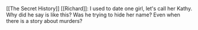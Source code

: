 
[[The Secret History]]
[[Richard]]: I used to date one girl, let's call her Kathy. Why did he say is like this? Was he trying to hide her name? Even when there is a story about murders?